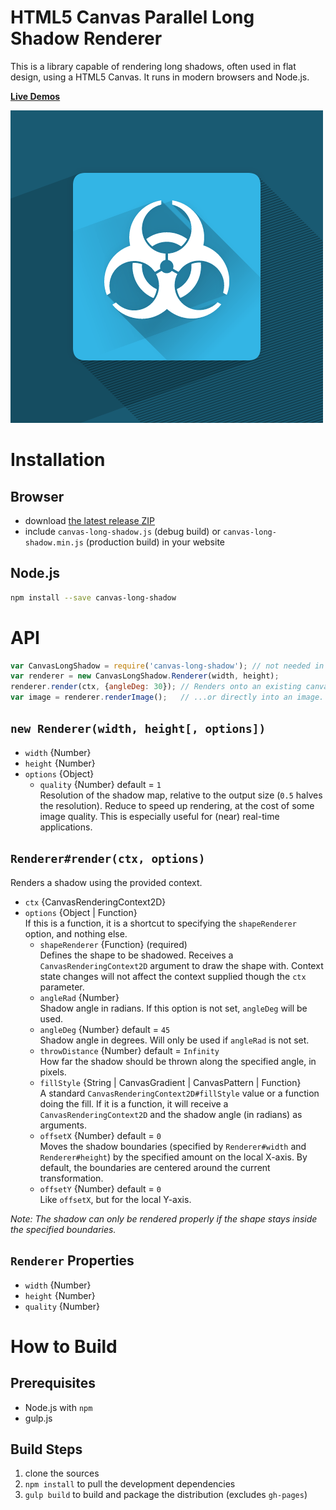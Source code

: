 # HTML5 Canvas Parallel Long Shadow Renderer

This is a library capable of rendering long shadows, often used in flat design, using a HTML5 Canvas. It runs in modern browsers and Node.js.

**[Live Demos](http://jwueller.github.io/canvas-long-shadow/)**

![Reference Image](demo-src/fancy-reference.png)

# Installation

## Browser

* download [the latest release ZIP](https://github.com/jwueller/canvas-long-shadow/releases)
* include `canvas-long-shadow.js` (debug build) or `canvas-long-shadow.min.js` (production build) in your website

## Node.js

```bash
npm install --save canvas-long-shadow
```

# API

```javascript
var CanvasLongShadow = require('canvas-long-shadow'); // not needed in the browser
var renderer = new CanvasLongShadow.Renderer(width, height);
renderer.render(ctx, {angleDeg: 30}); // Renders onto an existing canvas...
var image = renderer.renderImage();   // ...or directly into an image.
```

## `new Renderer(width, height[, options])`

* `width` {Number}
* `height` {Number}
* `options` {Object}
    - `quality` {Number} default = `1` <br/>
      Resolution of the shadow map, relative to the output size (`0.5` halves the resolution). Reduce to speed up rendering, at the cost of some image quality. This is especially useful for (near) real-time applications.

## `Renderer#render(ctx, options)`

Renders a shadow using the provided context.

* `ctx` {CanvasRenderingContext2D}
* `options` {Object | Function} <br/>
  If this is a function, it is a shortcut to specifying the `shapeRenderer` option, and nothing else.
    - `shapeRenderer` {Function} (required) <br/>
      Defines the shape to be shadowed. Receives a `CanvasRenderingContext2D` argument to draw the shape with. Context state changes will not affect the context supplied though the `ctx` parameter.
    - `angleRad` {Number} <br/>
      Shadow angle in radians. If this option is not set, `angleDeg` will be used.
    - `angleDeg` {Number} default = `45` <br/>
      Shadow angle in degrees. Will only be used if `angleRad` is not set.
    - `throwDistance` {Number} default = `Infinity` <br/>
      How far the shadow should be thrown along the specified angle, in pixels.
    - `fillStyle` {String | CanvasGradient | CanvasPattern | Function} <br/>
      A standard `CanvasRenderingContext2D#fillStyle` value or a function doing the fill. If it is a function, it will receive a `CanvasRenderingContext2D` and the shadow angle (in radians) as arguments.
    - `offsetX` {Number} default = `0` <br/>
      Moves the shadow boundaries (specified by `Renderer#width` and `Renderer#height`) by the specified amount on the local X-axis. By default, the boundaries are centered around the current transformation.
    - `offsetY` {Number} default = `0` <br/>
      Like `offsetX`, but for the local Y-axis.

_Note: The shadow can only be rendered properly if the shape stays inside the specified boundaries._

## `Renderer` Properties

* `width` {Number}
* `height` {Number}
* `quality` {Number}

# How to Build

## Prerequisites

* Node.js with `npm`
* gulp.js

## Build Steps

1. clone the sources
2. `npm install` to pull the development dependencies
3. `gulp build` to build and package the distribution (excludes `gh-pages`)
